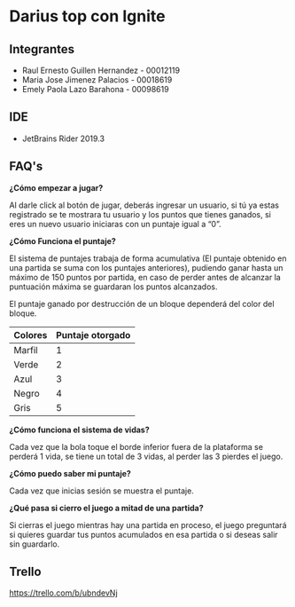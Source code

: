 # Darius top con Ignite

## Integrantes
* Raul Ernesto Guillen Hernandez - 00012119
* Maria Jose Jimenez Palacios - 00018619
* Emely Paola Lazo Barahona - 00098619

## IDE
* JetBrains Rider 2019.3

## FAQ's
**¿Cómo empezar a jugar?**

Al darle click al botón de jugar, deberás ingresar un usuario, si tú ya estas registrado se te mostrara tu usuario y los puntos que tienes ganados, si eres un nuevo usuario iniciaras con un puntaje igual a “0”. 

**¿Cómo  Funciona el puntaje?**

El sistema de puntajes trabaja de forma acumulativa (El puntaje obtenido en una partida se suma con los puntajes anteriores), pudiendo ganar hasta un máximo de 150 puntos por partida, en caso de perder antes de alcanzar la puntuación máxima se guardaran los puntos alcanzados.

El puntaje ganado por destrucción de un bloque dependerá del color del bloque.

| Colores  | Puntaje otorgado |
| ------------- | ------------- |
| Marfil  | 1  |
| Verde  | 2  |
| Azul  | 3  |
| Negro  | 4  |
| Gris  | 5  |

**¿Cómo  funciona el sistema de vidas?**

Cada vez que la bola toque el borde inferior fuera de la plataforma se perderá 1 vida, se tiene un total de 3 vidas, al perder las 3 pierdes el juego.

**¿Cómo puedo saber mi puntaje?**

Cada vez que inicias sesión se muestra el puntaje.

**¿Qué pasa si cierro el juego a mitad de una partida?**

Si cierras el juego mientras hay una partida en proceso, el juego preguntará si quieres guardar tus puntos acumulados en esa partida o si deseas salir sin guardarlo.

## Trello

https://trello.com/b/ubndevNj
